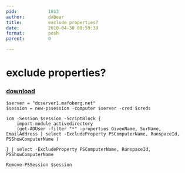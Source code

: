 ```yaml
---
pid:            1813
author:         dabear
title:          exclude properties?
date:           2010-04-30 00:59:39
format:         posh
parent:         0

---
```


# exclude properties?

### [download](//scripts/1813.ps1)



```posh
$server = "dcserver1.mafoberg.net"
$session = new-pssession -computer $server -cred $creds

icm -Session $session -ScriptBlock {
    import-module activedirectory
    (get-ADUser -filter "*" -properties GivenName, SurName, EmailAddress | select -ExcludeProperty PSComputerName, RunspaceId, PSShowComputerName )
    
} | select -ExcludeProperty PSComputerName, RunspaceId, PSShowComputerName

Remove-PSSession $session

```
